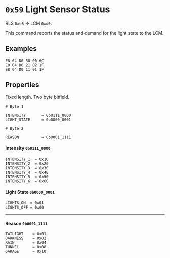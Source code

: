 # `0x59` Light Sensor Status

RLS `0xe8` → LCM `0xd0`.

This command reports the status and demand for the light state to the LCM.

## Examples

    E8 04 D0 50 00 6C
    E8 04 D0 21 02 1F
    E8 04 D0 11 01 1F

## Properties

Fixed length. Two byte bitfield.

    # Byte 1

    INTENSITY       = 0b0111_0000
    LIGHT_STATE     = 0b0000_0001
    
    # Byte 2

    REASON          = 0b0001_1111


#### Intensity  `0b0111_0000`

    INTENSITY_1  = 0x10
    INTENSITY_2  = 0x20
    INTENSITY_3  = 0x30
    INTENSITY_4  = 0x40
    INTENSITY_5  = 0x50
    INTENSITY_6  = 0x60

#### Light State `0b0000_0001`

    LIGHTS_ON  = 0x01
    LIGHTS_OFF = 0x00

---

#### Reason `0b0001_1111`

    TWILIGHT    = 0x01
    DARKNESS    = 0x02
    RAIN        = 0x04
    TUNNEL      = 0x08
    GARAGE      = 0x10

